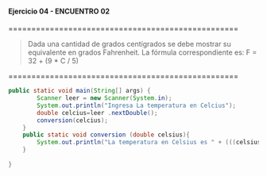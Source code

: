 #### Ejercicio 04 - ENCUENTRO 02
==================================================
> Dada una cantidad de grados centígrados se debe mostrar su equivalente en grados Fahrenheit. La fórmula correspondiente es: F = 32 + (9 * C / 5)

==================================================
```java
public static void main(String[] args) {
        Scanner leer = new Scanner(System.in);
        System.out.println("Ingresa La temperatura en Celcius");
        double celcius=leer .nextDouble();
        conversion(celcius);
    }
    public static void conversion (double celsius){
        System.out.println("La temperatura en Celsius es " + (((celsius *9)/5)+32));
    }
    
}
```

